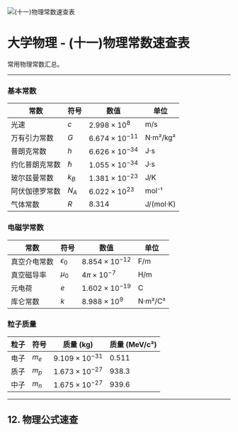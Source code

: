 ![(十一)物理常数速查表](https://via.placeholder.com/800x200?text=Physical+Constants)

# 大学物理 - (十一)物理常数速查表

常用物理常数汇总。

---


### 基本常数

| 常数 | 符号 | 数值 | 单位 |
|------|------|------|------|
| 光速 | $c$ | $2.998 \times 10^8$ | m/s |
| 万有引力常数 | $G$ | $6.674 \times 10^{-11}$ | N·m²/kg² |
| 普朗克常数 | $h$ | $6.626 \times 10^{-34}$ | J·s |
| 约化普朗克常数 | $\hbar$ | $1.055 \times 10^{-34}$ | J·s |
| 玻尔兹曼常数 | $k_B$ | $1.381 \times 10^{-23}$ | J/K |
| 阿伏伽德罗常数 | $N_A$ | $6.022 \times 10^{23}$ | mol⁻¹ |
| 气体常数 | $R$ | $8.314$ | J/(mol·K) |

### 电磁学常数

| 常数 | 符号 | 数值 | 单位 |
|------|------|------|------|
| 真空介电常数 | $\epsilon_0$ | $8.854 \times 10^{-12}$ | F/m |
| 真空磁导率 | $\mu_0$ | $4\pi \times 10^{-7}$ | H/m |
| 元电荷 | $e$ | $1.602 \times 10^{-19}$ | C |
| 库仑常数 | $k$ | $8.988 \times 10^9$ | N·m²/C² |

### 粒子质量

| 粒子 | 符号 | 质量 (kg) | 质量 (MeV/c²) |
|------|------|----------|---------------|
| 电子 | $m_e$ | $9.109 \times 10^{-31}$ | 0.511 |
| 质子 | $m_p$ | $1.673 \times 10^{-27}$ | 938.3 |
| 中子 | $m_n$ | $1.675 \times 10^{-27}$ | 939.6 |

---

## 12. 物理公式速查